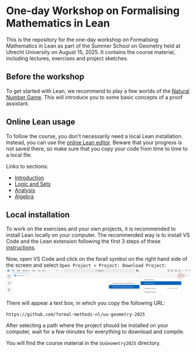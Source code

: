 # One-day Workshop on Formalising Mathematics in Lean

This is the repository for the one-day workshop on Formalising Mathematics in Lean
as part of the Summer School on Geometry held at Utrecht University on August 15, 2025.
It contains the course material, including lectures, exercises and project sketches.

## Before the workshop

To get started with Lean, we recommend to play a few worlds of the
[Natural Number Game](https://adam.math.hhu.de/#/g/leanprover-community/nng4). This will introduce you to
some basic concepts of a proof assistant.

## Online Lean usage

To follow the course, you don't necessarily need a local Lean installation. Instead,
you can use the [online Lean editor](https://live.lean-lang.org/). Beware that your progress is not saved there,
so make sure that you copy your code from time to time to a local file.

Links to sections:

- [Introduction](https://live.lean-lang.org/#url=https%3A%2F%2Fraw.githubusercontent.com%2Fformal-methods-nl%2Fuu-geometry-2025%2Frefs%2Fheads%2Fmaster%2FUuGeometry2025%2FLectures%2F01Introduction.lean%3Ftoken%3DGHSAT0AAAAAACW4X3GFY5V7NVIQMCYIO2RK2E6N5KQ)
- [Logic and Sets](https://live.lean-lang.org/#url=https%3A%2F%2Fraw.githubusercontent.com%2Fformal-methods-nl%2Fuu-geometry-2025%2Frefs%2Fheads%2Fmaster%2FUuGeometry2025%2FLectures%2F02Logic.lean%3Ftoken%3DGHSAT0AAAAAACW4X3GERGSQJM4UB4W3TY7Q2E6N6NA)
- [Analysis](https://live.lean-lang.org/#url=https%3A%2F%2Fraw.githubusercontent.com%2Fformal-methods-nl%2Fuu-geometry-2025%2Frefs%2Fheads%2Fmaster%2FUuGeometry2025%2FLectures%2F03Analysis.lean%3Ftoken%3DGHSAT0AAAAAACW4X3GEZLM2CN3N7J4PBOVQ2E6N7OA)
- [Algebra](https://live.lean-lang.org/#url=https%3A%2F%2Fraw.githubusercontent.com%2Fformal-methods-nl%2Fuu-geometry-2025%2Frefs%2Fheads%2Fmaster%2FUuGeometry2025%2FLectures%2F04Algebra.lean%3Ftoken%3DGHSAT0AAAAAACW4X3GFWCRY2GNOYJQKGZPS2E6N74A)

## Local installation

To work on the exercises and your own projects, it is recommended to install Lean locally on your computer. The recommended
way is to install VS Code and the Lean extension following the first 3 steps of these
[instructions](https://docs.lean-lang.org/lean4/doc/quickstart.html).

Now, open VS Code and click on the forall symbol on the right hand side of the screen and select
`Open Project > Project: Download Project`:
![download project dialog](images/vscode-download-project.png)

There will appear a text box, in which you copy the following URL:
```
https://github.com/formal-methods-nl/uu-geometry-2025
```
After selecting a path where the project should be installed on your computer, wait for a few minutes
for everything to download and compile.

You will find the course material in the `UuGeometry2025` directory.
